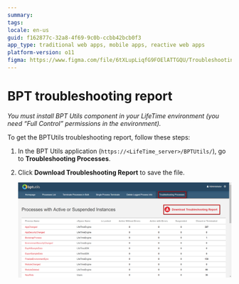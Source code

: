 ```yaml
---
summary:
tags: 
locale: en-us
guid: f162877c-32a8-4f69-9c0b-ccbb42bcb0f3
app_type: traditional web apps, mobile apps, reactive web apps
platform-version: o11
figma: https://www.figma.com/file/6tXLupLiqfG9FOElATTGQU/Troubleshooting?node-id=3327:518
---
```


# BPT troubleshooting report

*You must install BPT Utils component in your LifeTime environment (you need “Full Control” permissions in the environment).*

To get the BPTUtils troubleshooting report, follow these steps:

1. In the BPT Utils application (`https://<LifeTime_server>/BPTUtils/`), go to **Troubleshooting Processes**.

1. Click **Download Troubleshooting Report** to save the file.

    ![](images/get-logs-12.png?width=800)


